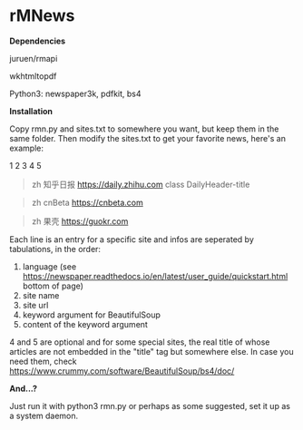 # rMNews

**Dependencies**

juruen/rmapi

wkhtmltopdf

Python3: newspaper3k, pdfkit, bs4



**Installation**

Copy rmn.py and sites.txt to somewhere you want, but keep them in the same folder. Then modify the sites.txt to get your favorite news, here's an example:

   1   2       3                      4     5

> zh	知乎日报	https://daily.zhihu.com	class	DailyHeader-title

> zh	cnBeta	https://cnbeta.com

> zh	果壳	https://guokr.com

Each line is an entry for a specific site and infos are seperated by tabulations, in the order:

1. language (see https://newspaper.readthedocs.io/en/latest/user_guide/quickstart.html bottom of page)
2. site name
3. site url
4. keyword argument for BeautifulSoup
5. content of the keyword argument

4 and 5 are optional and for some special sites, the real title of whose articles are not embedded in the "title" tag but somewhere else. In case you need them, check https://www.crummy.com/software/BeautifulSoup/bs4/doc/



**And...?**

Just run it with python3 rmn.py or perhaps as some suggested, set it up as a system daemon.
